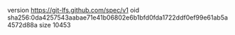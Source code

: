version https://git-lfs.github.com/spec/v1
oid sha256:0da4257543aabae71e41b06802e6b1bfd0fda1722ddf0ef99e61ab5a4572d88a
size 10453
